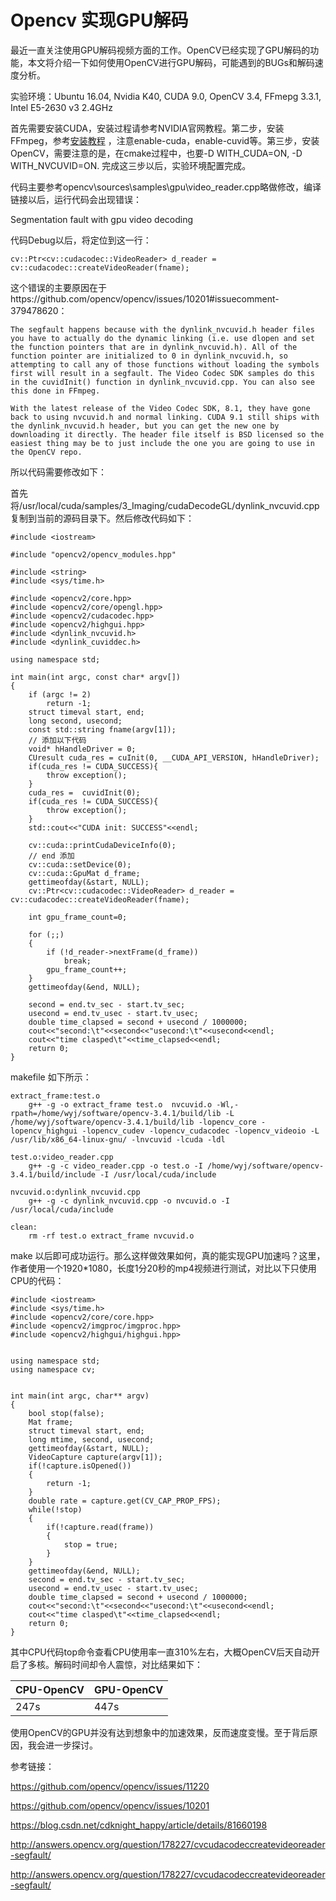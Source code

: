# Opencv 实现GPU解码

最近一直关注使用GPU解码视频方面的工作。OpenCV已经实现了GPU解码的功能，本文将介绍一下如何使用OpenCV进行GPU解码，可能遇到的BUGs和解码速度分析。

实验环境：Ubuntu 16.04,  Nvidia K40, CUDA 9.0, OpenCV 3.4, FFmepg 3.3.1,  Intel E5-2630 v3 2.4GHz

首先需要安装CUDA，安装过程请参考NVIDIA官网教程。第二步，安装FFmpeg，参考[安装教程](https://developer.nvidia.com/ffmpeg) ，注意enable-cuda，enable-cuvid等。第三步，安装OpenCV，需要注意的是，在cmake过程中，也要-D WITH_CUDA=ON, -D WITH_NVCUVID=ON. 完成这三步以后，实验环境配置完成。

代码主要参考opencv\sources\samples\gpu\video_reader.cpp略做修改，编译链接以后，运行代码会出现错误：

Segmentation fault with gpu video decoding

代码Debug以后，将定位到这一行：

```
cv::Ptr<cv::cudacodec::VideoReader> d_reader = cv::cudacodec::createVideoReader(fname);
```

这个错误的主要原因在于https://github.com/opencv/opencv/issues/10201#issuecomment-379478620：

```
The segfault happens because with the dynlink_nvcuvid.h header files you have to actually do the dynamic linking (i.e. use dlopen and set the function pointers that are in dynlink_nvcuvid.h). All of the function pointer are initialized to 0 in dynlink_nvcuvid.h, so attempting to call any of those functions without loading the symbols first will result in a segfault. The Video Codec SDK samples do this in the cuvidInit() function in dynlink_nvcuvid.cpp. You can also see this done in FFmpeg.

With the latest release of the Video Codec SDK, 8.1, they have gone back to using nvcuvid.h and normal linking. CUDA 9.1 still ships with the dynlink_nvcuvid.h header, but you can get the new one by downloading it directly. The header file itself is BSD licensed so the easiest thing may be to just include the one you are going to use in the OpenCV repo.
```

所以代码需要修改如下：

首先将/usr/local/cuda/samples/3_Imaging/cudaDecodeGL/dynlink_nvcuvid.cpp 复制到当前的源码目录下。然后修改代码如下：

```
#include <iostream>                                                                             

#include "opencv2/opencv_modules.hpp"

#include <string>
#include <sys/time.h>

#include <opencv2/core.hpp>
#include <opencv2/core/opengl.hpp>
#include <opencv2/cudacodec.hpp>
#include <opencv2/highgui.hpp>
#include <dynlink_nvcuvid.h>
#include <dynlink_cuviddec.h>

using namespace std;

int main(int argc, const char* argv[])
{
    if (argc != 2)
        return -1;
    struct timeval start, end;
    long second, usecond;
    const std::string fname(argv[1]);
    // 添加以下代码 
    void* hHandleDriver = 0;
    CUresult cuda_res = cuInit(0, __CUDA_API_VERSION, hHandleDriver);
    if(cuda_res != CUDA_SUCCESS){
        throw exception();
    }
    cuda_res =  cuvidInit(0);
    if(cuda_res != CUDA_SUCCESS){
        throw exception();
    }
    std::cout<<"CUDA init: SUCCESS"<<endl;

    cv::cuda::printCudaDeviceInfo(0);
    // end 添加
    cv::cuda::setDevice(0);
    cv::cuda::GpuMat d_frame;
    gettimeofday(&start, NULL);
    cv::Ptr<cv::cudacodec::VideoReader> d_reader = cv::cudacodec::createVideoReader(fname);

    int gpu_frame_count=0;

    for (;;)
    {
        if (!d_reader->nextFrame(d_frame))
            break;
        gpu_frame_count++;
    }
    gettimeofday(&end, NULL);

    second = end.tv_sec - start.tv_sec;
    usecond = end.tv_usec - start.tv_usec;
    double time_clapsed = second + usecond / 1000000;
    cout<<"second:\t"<<second<<"usecond:\t"<<usecond<<endl;
    cout<<"time clasped\t"<<time_clapsed<<endl;
    return 0;
}

```

makefile 如下所示：

```
extract_frame:test.o
    g++ -g -o extract_frame test.o  nvcuvid.o -Wl,-rpath=/home/wyj/software/opencv-3.4.1/build/lib -L /home/wyj/software/opencv-3.4.1/build/lib -lopencv_core -lopencv_highgui -lopencv_cudev -lopencv_cudacodec -lopencv_videoio -L /usr/lib/x86_64-linux-gnu/ -lnvcuvid -lcuda -ldl

test.o:video_reader.cpp
    g++ -g -c video_reader.cpp -o test.o -I /home/wyj/software/opencv-3.4.1/build/include -I /usr/local/cuda/include

nvcuvid.o:dynlink_nvcuvid.cpp
    g++ -g -c dynlink_nvcuvid.cpp -o nvcuvid.o -I /usr/local/cuda/include

clean:
    rm -rf test.o extract_frame nvcuvid.o 
```

make 以后即可成功运行。那么这样做效果如何，真的能实现GPU加速吗？这里，作者使用一个1920*1080，长度1分20秒的mp4视频进行测试，对比以下只使用CPU的代码：

```
#include <iostream>                                                                             
#include <sys/time.h>
#include <opencv2/core/core.hpp>
#include <opencv2/imgproc/imgproc.hpp>
#include <opencv2/highgui/highgui.hpp>


using namespace std;
using namespace cv; 


int main(int argc, char** argv)
{
    bool stop(false);
    Mat frame;
    struct timeval start, end;
    long mtime, second, usecond;
    gettimeofday(&start, NULL);
    VideoCapture capture(argv[1]);
    if(!capture.isOpened())
    {   
        return -1; 
    }   
    double rate = capture.get(CV_CAP_PROP_FPS);
    while(!stop)
    {   
        if(!capture.read(frame))
        {
            stop = true;
        }
    }   
    gettimeofday(&end, NULL);
    second = end.tv_sec - start.tv_sec;
    usecond = end.tv_usec - start.tv_usec;
    double time_clapsed = second + usecond / 1000000;
    cout<<"second:\t"<<second<<"usecond:\t"<<usecond<<endl;
    cout<<"time clasped\t"<<time_clapsed<<endl;
    return 0;
}

```

其中CPU代码top命令查看CPU使用率一直310%左右，大概OpenCV后天自动开启了多核。解码时间却令人震惊，对比结果如下：

| CPU-OpenCV | GPU-OpenCV |
| ---------- | ---------- |
| 247s       | 447s       |

使用OpenCV的GPU并没有达到想象中的加速效果，反而速度变慢。至于背后原因，我会进一步探讨。

参考链接：

https://github.com/opencv/opencv/issues/11220

https://github.com/opencv/opencv/issues/10201

https://blog.csdn.net/cdknight_happy/article/details/81660198

http://answers.opencv.org/question/178227/cvcudacodeccreatevideoreader-segfault/

http://answers.opencv.org/question/178227/cvcudacodeccreatevideoreader-segfault/